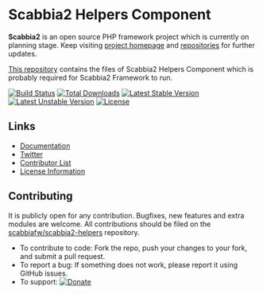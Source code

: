 # Scabbia2 Helpers Component

**Scabbia2** is an open source PHP framework project which is currently on planning stage. Keep visiting [project homepage](http://scabbiafw.com/) and [repositories](https://github.com/scabbiafw/) for further updates.

[This repository](https://github.com/scabbiafw/scabbia2-helpers/) contains the files of Scabbia2 Helpers Component which is probably required for Scabbia2 Framework to run.

[![Build Status](https://travis-ci.org/scabbiafw/scabbia2-helpers.png?branch=master)](https://travis-ci.org/scabbiafw/scabbia2-helpers)
[![Total Downloads](https://poser.pugx.org/scabbiafw/scabbia2-helpers/downloads.png)](https://packagist.org/packages/scabbiafw/scabbia2-helpers)
[![Latest Stable Version](https://poser.pugx.org/scabbiafw/scabbia2-helpers/v/stable)](https://packagist.org/packages/scabbiafw/scabbia2-helpers)
[![Latest Unstable Version](https://poser.pugx.org/scabbiafw/scabbia2-helpers/v/unstable)](https://packagist.org/packages/scabbiafw/scabbia2-helpers)
[![License](https://poser.pugx.org/scabbiafw/scabbia2-helpers/license.png)](https://packagist.org/packages/scabbiafw/scabbia2-helpers)

## Links
- [Documentation](http://scabbiafw.com/docs/)
- [Twitter](https://twitter.com/scabbiafw)
- [Contributor List](contributors.md)
- [License Information](LICENSE)


## Contributing
It is publicly open for any contribution. Bugfixes, new features and extra modules are welcome. All contributions should be filed on the [scabbiafw/scabbia2-helpers](https://github.com/scabbiafw/scabbia2-helpers) repository.

* To contribute to code: Fork the repo, push your changes to your fork, and submit a pull request.
* To report a bug: If something does not work, please report it using GitHub issues.
* To support: [![Donate](https://www.paypalobjects.com/en_US/i/btn/btn_donate_LG.gif)](https://www.paypal.com/cgi-bin/webscr?cmd=_s-xclick&hosted_button_id=BXNMWG56V6LYS)
